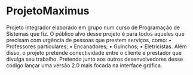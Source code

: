 # ProjetoMaximus
Projeto integrador elaborado em grupo num curso de Programação de Sistemas que fiz. 
O público alvo desse projeto é para todos aqueles que precisam com urgência de pessoas que prestem serviços, como: 
• Professores particulares; 
• Encanadores; • Guinchos; 
• Eletricistas. 
Além disso, o projeto pretende conectividade entre o cliente e prestador que divulga seu trabalho.
Pretendo junto aos outros desenvolvedores desse código lançar uma versão 2.0 mais focada na interface gráfica.
